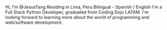 Hi, I’m @JesusTang
Residing in Lima, Peru
Bilingual - Spanish / English
I'm a Full Stack Python Developer, graduated from Coding Dojo LATAM.
I'm looking forward to learning more about the world of programming and web/software development. 
